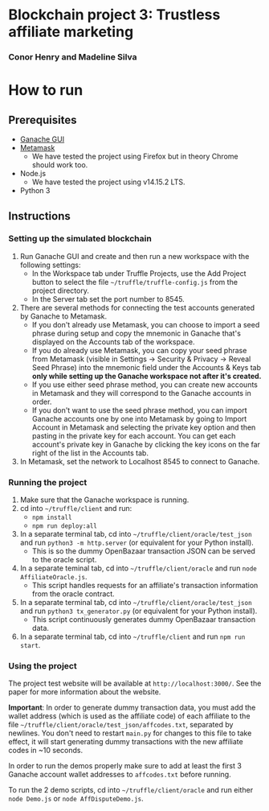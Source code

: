 # Blockchain project 3: Trustless affiliate marketing
### Conor Henry and Madeline Silva

# How to run
## Prerequisites
- [Ganache GUI](https://www.trufflesuite.com/ganache)
- [Metamask](https://metamask.io/)
  - We have tested the project using Firefox but in theory Chrome should work too.
- Node.js
  - We have tested the project using v14.15.2 LTS.
- Python 3

## Instructions
### Setting up the simulated blockchain
1. Run Ganache GUI and create and then run a new workspace with the following settings:
    - In the Workspace tab under Truffle Projects, use the Add Project button to select the file `~/truffle/truffle-config.js` from the project directory.
    - In the Server tab set the port number to 8545.
2. There are several methods for connecting the test accounts generated by Ganache to Metamask.
    - If you don't already use Metamask, you can choose to import a seed phrase during setup and copy the mnemonic in Ganache that's displayed on the Accounts tab of the workspace.
    - If you do already use Metamask, you can copy your seed phrase from Metamask (visible in Settings -> Security & Privacy -> Reveal Seed Phrase) into the mnemonic field under the Accounts & Keys tab **only while setting up the Ganache workspace not after it's created.**
    - If you use either seed phrase method, you can create new accounts in Metamask and they will correspond to the Ganache accounts in order.
    - If you don't want to use the seed phrase method, you can import Ganache accounts one by one into Metamask by going to Import Account in Metamask and selecting the private key option and then pasting in the private key for each account. You can get each account's private key in Ganache by clicking the key icons on the far right of the list in the Accounts tab.  
3. In Metamask, set the network to Localhost 8545 to connect to Ganache. 

### Running the project
1. Make sure that the Ganache workspace is running.
2. cd into `~/truffle/client` and run:
    - `npm install`
    - `npm run deploy:all`
3. In a separate terminal tab, cd into `~/truffle/client/oracle/test_json` and run `python3 -m http.server` (or equivalent for your Python install).
    - This is so the dummy OpenBazaar transaction JSON can be served to the oracle script. 
4. In a separate teminal tab, cd into `~/truffle/client/oracle` and run `node AffiliateOracle.js`.
    - This script handles requests for an affiliate's transaction information from the oracle contract.
5. In a separate terminal tab, cd into `~/truffle/client/oracle/test_json` and run `python3 tx_generator.py` (or equivalent for your Python install).
    - This script continuously generates dummy OpenBazaar transaction data. 
6. In a separate terminal tab, cd into `~/truffle/client` and run `npm run start`.

### Using the project
The project test website will be available at `http://localhost:3000/`. See the paper for more information about the website. 

**Important**: In order to generate dummy transaction data, you must add the wallet address (which is used as the affiliate code) of each affiliate to the file `~/truffle/client/oracle/test_json/affcodes.txt`, separated by newlines. You don't need to restart `main.py` for changes to this file to take effect, it will start generating dummy transactions with the new affiliate codes in ~10 seconds.

In order to run the demos properly make sure to add at least the first 3 Ganache account wallet addresses to `affcodes.txt` before running.

To run the 2 demo scripts, cd into `~/truffle/client/oracle` and run either `node Demo.js` or `node AffDisputeDemo.js`.